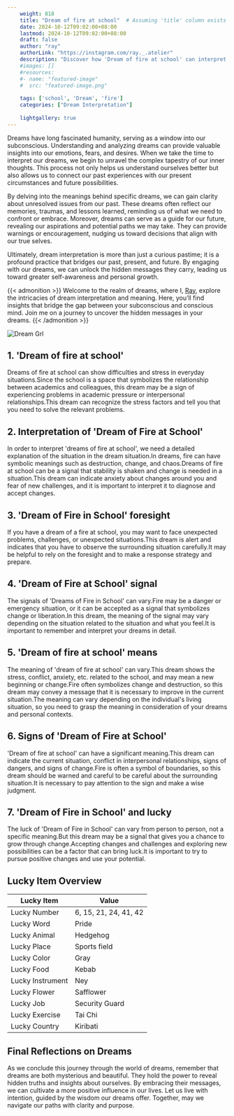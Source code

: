 ```yaml
---
    weight: 818
    title: "Dream of fire at school"  # Assuming 'title' column exists
    date: 2024-10-12T09:02:00+08:00
    lastmod: 2024-10-12T09:02:00+08:00
    draft: false
    author: "ray"
    authorLink: "https://instagram.com/ray._.atelier"
    description: "Discover how 'Dream of fire at school' can interpret your future and uncover its significant meanings in your life."
    #images: []
    #resources:
    #- name: "featured-image"
    #  src: "featured-image.png"
    
    tags: ['school', 'Dream', 'fire']
    categories: ["Dream Interpretation"]
    
    lightgallery: true
---
```

    
Dreams have long fascinated humanity, serving as a window into our subconscious. Understanding and analyzing dreams can provide valuable insights into our emotions, fears, and desires. When we take the time to interpret our dreams, we begin to unravel the complex tapestry of our inner thoughts. This process not only helps us understand ourselves better but also allows us to connect our past experiences with our present circumstances and future possibilities.

By delving into the meanings behind specific dreams, we can gain clarity about unresolved issues from our past. These dreams often reflect our memories, traumas, and lessons learned, reminding us of what we need to confront or embrace. Moreover, dreams can serve as a guide for our future, revealing our aspirations and potential paths we may take. They can provide warnings or encouragement, nudging us toward decisions that align with our true selves.

Ultimately, dream interpretation is more than just a curious pastime; it is a profound practice that bridges our past, present, and future. By engaging with our dreams, we can unlock the hidden messages they carry, leading us toward greater self-awareness and personal growth.

{{< admonition >}}
Welcome to the realm of dreams, where I, [Ray](https://instagram.com/ray._.atelier), explore the intricacies of dream interpretation and meaning. Here, you’ll find insights that bridge the gap between your subconscious and conscious mind. Join me on a journey to uncover the hidden messages in your dreams.
{{< /admonition >}}

![Dream Grl](https://cdn.pixabay.com/photo/2017/11/02/03/35/gothic-2910057_1280.jpg "Dream Grl")

## 1. 'Dream of fire at school'
Dreams of fire at school can show difficulties and stress in everyday situations.Since the school is a space that symbolizes the relationship between academics and colleagues, this dream may be a sign of experiencing problems in academic pressure or interpersonal relationships.This dream can recognize the stress factors and tell you that you need to solve the relevant problems.

## 2. Interpretation of 'Dream of Fire at School'
In order to interpret 'dreams of fire at school', we need a detailed explanation of the situation in the dream situation.In dreams, fire can have symbolic meanings such as destruction, change, and chaos.Dreams of fire at school can be a signal that stability is shaken and change is needed in a situation.This dream can indicate anxiety about changes around you and fear of new challenges, and it is important to interpret it to diagnose and accept changes.

## 3. 'Dream of Fire in School' foresight
If you have a dream of a fire at school, you may want to face unexpected problems, challenges, or unexpected situations.This dream is alert and indicates that you have to observe the surrounding situation carefully.It may be helpful to rely on the foresight and to make a response strategy and prepare.

## 4. 'Dream of Fire at School' signal
The signals of 'Dreams of Fire in School' can vary.Fire may be a danger or emergency situation, or it can be accepted as a signal that symbolizes change or liberation.In this dream, the meaning of the signal may vary depending on the situation related to the situation and what you feel.It is important to remember and interpret your dreams in detail.

## 5. 'Dream of fire at school' means
The meaning of 'dream of fire at school' can vary.This dream shows the stress, conflict, anxiety, etc. related to the school, and may mean a new beginning or change.Fire often symbolizes change and destruction, so this dream may convey a message that it is necessary to improve in the current situation.The meaning can vary depending on the individual's living situation, so you need to grasp the meaning in consideration of your dreams and personal contexts.

## 6. Signs of 'Dream of Fire at School'
'Dream of fire at school' can have a significant meaning.This dream can indicate the current situation, conflict in interpersonal relationships, signs of dangers, and signs of change.Fire is often a symbol of boundaries, so this dream should be warned and careful to be careful about the surrounding situation.It is necessary to pay attention to the sign and make a wise judgment.

## 7. 'Dream of Fire in School' and lucky
The luck of 'Dream of Fire in School' can vary from person to person, not a specific meaning.But this dream may be a signal that gives you a chance to grow through change.Accepting changes and challenges and exploring new possibilities can be a factor that can bring luck.It is important to try to pursue positive changes and use your potential.

## Lucky Item Overview
| Lucky Item          | Value              |
|---------------|--------------------|
| Lucky Number        | 6, 15, 21, 24, 41, 42  |
| Lucky Word          | Pride |
| Lucky Animal        | Hedgehog |
| Lucky Place         | Sports field     |
| Lucky Color         | Gray     |
| Lucky Food          | Kebab      |
| Lucky Instrument    | Ney |
| Lucky Flower        | Safflower    |
| Lucky Job           | Security Guard       |
| Lucky Exercise      | Tai Chi  |
| Lucky Country       | Kiribati    |


##  Final Reflections on Dreams

As we conclude this journey through the world of dreams, remember that dreams are both mysterious and beautiful. They hold the power to reveal hidden truths and insights about ourselves. By embracing their messages, we can cultivate a more positive influence in our lives. Let us live with intention, guided by the wisdom our dreams offer. Together, may we navigate our paths with clarity and purpose.
